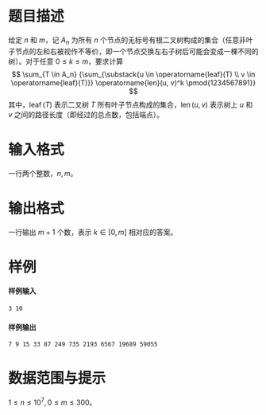 
# 题目描述

给定 $n$ 和 $m$，记 $A_n$ 为所有 $n$ 个节点的无标号有根二叉树构成的集合（任意非叶子节点的左和右被视作不等价，即一个节点交换左右子树后可能会变成一棵不同的树）。对于任意 $0 \le k \le m$，要求计算 
$$
\sum_{T \in A_n} {\sum_{\substack{u \in \operatorname{leaf}(T) \\ v \in \operatorname{leaf}(T)}} \operatorname{len}(u, v)^k \pmod{1234567891}}
$$
 其中，$\operatorname{leaf}(T)$ 表示二叉树 $T$ 所有叶子节点构成的集合，$\operatorname{len}(u, v)$ 表示树上 $u$ 和 $v$ 之间的路径长度（即经过的总点数，包括端点）。

# 输入格式

一行两个整数，$n,m$。


# 输出格式

一行输出 $m+1$ 个数，表示 $k\in[0,m]$ 相对应的答案。


# 样例

#### 样例输入
```plain
3 10
```
#### 样例输出
```plain
7 9 15 33 87 249 735 2193 6567 19689 59055
```

# 数据范围与提示

$1 \le n \le 10^7, 0 \le m \le 300$。


